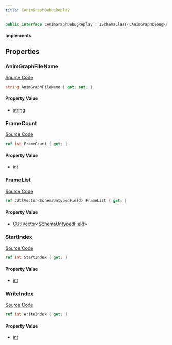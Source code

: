 ```yaml
---
title: CAnimGraphDebugReplay
---
```


```csharp
public interface CAnimGraphDebugReplay : ISchemaClass<CAnimGraphDebugReplay>, ISchemaField, ISchemaClass, INativeHandle
```

#### Implements

## Properties

### AnimGraphFileName

[Source Code](https://github.com/swiftly-solution/swiftlys2/blob/main/managed/src/SwiftlyS2.Generated/Schemas/Interfaces/CAnimGraphDebugReplay.cs#L17)

```csharp
string AnimGraphFileName { get; set; }
```

#### Property Value

- [string](https://learn.microsoft.com/dotnet/api/system.string)

### FrameCount

[Source Code](https://github.com/swiftly-solution/swiftlys2/blob/main/managed/src/SwiftlyS2.Generated/Schemas/Interfaces/CAnimGraphDebugReplay.cs#L25)

```csharp
ref int FrameCount { get; }
```

#### Property Value

- [int](https://learn.microsoft.com/dotnet/api/system.int32)

### FrameList

[Source Code](https://github.com/swiftly-solution/swiftlys2/blob/main/managed/src/SwiftlyS2.Generated/Schemas/Interfaces/CAnimGraphDebugReplay.cs#L19)

```csharp
ref CUtlVector<SchemaUntypedField> FrameList { get; }
```

#### Property Value

- [CUtlVector](/docs/api/-1)<[SchemaUntypedField](/docs/api/shared/schemas/schemauntypedfield)>

### StartIndex

[Source Code](https://github.com/swiftly-solution/swiftlys2/blob/main/managed/src/SwiftlyS2.Generated/Schemas/Interfaces/CAnimGraphDebugReplay.cs#L21)

```csharp
ref int StartIndex { get; }
```

#### Property Value

- [int](https://learn.microsoft.com/dotnet/api/system.int32)

### WriteIndex

[Source Code](https://github.com/swiftly-solution/swiftlys2/blob/main/managed/src/SwiftlyS2.Generated/Schemas/Interfaces/CAnimGraphDebugReplay.cs#L23)

```csharp
ref int WriteIndex { get; }
```

#### Property Value

- [int](https://learn.microsoft.com/dotnet/api/system.int32)

